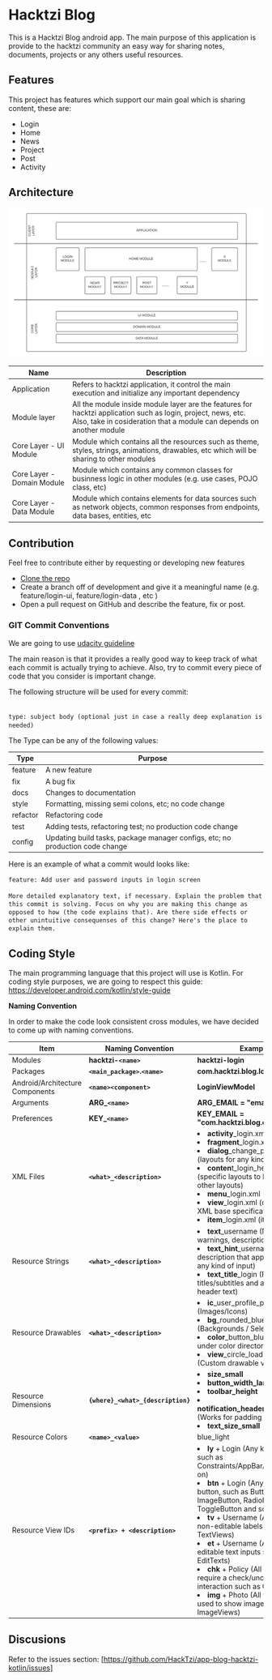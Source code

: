 # Hacktzi Blog

This is a Hacktzi Blog android app. The main purpose of this application is provide to the hacktzi community an easy way for sharing notes, documents, projects or any others useful resources.

## Features
 This project has features which support our main goal which is sharing content, these are:

- Login
- Home
- News
- Project
- Post
- Activity

## Architecture

![Android Architecture](images/hacktzi-android-architecture.png)

| Name | Description |
|--|--|
| Application | Refers to hacktzi application, it control the main execution and initialize any important dependency |
| Module layer | All the module inside module layer are the features for hacktzi application such as login, project, news, etc. Also, take in cosideration that a module can depends on another module |
| Core Layer - UI Module | Module which contains all the resources such as theme, styles, strings, animations, drawables, etc which will be sharing to other modules |
| Core Layer - Domain Module | Module which contains any common classes for businness logic in other modules (e.g. use cases, POJO class, etc)|
| Core Layer - Data Module | Module which contains elements for data sources such as network objects, common responses from endpoints, data bases, entities, etc |

## Contribution
Feel free to contribute either by requesting or developing new features

- [Clone the repo](https://github.com/HackTzi/app-blog-hacktzi-kotlin)
- Create a branch off of development and give it a meaningful name (e.g. feature/login-ui, feature/login-data , etc )
- Open a pull request on GitHub and describe the feature, fix or post.

### GIT Commit Conventions
We are going to use [udacity guideline](http://udacity.github.io/android-nanodegree-guidelines/git.html.)

The main reason is that it provides a really good way to keep track of what each commit is actually trying to achieve. Also, try to commit every piece of code that you consider is important change.

The following structure will be used for every commit:

<code>
type: subject body (optional just in case a really deep explanation is needed)
</code>

The Type can be any of the following values:

| Type | Purpose |
|--|--|
| feature | A new feature |
| fix | A bug fix |
| docs | Changes to documentation |
| style | Formatting, missing semi colons, etc; no code change |
| refactor | Refactoring code |
| test | Adding tests, refactoring test; no production code change |
| config | Updating build tasks, package manager configs, etc; no production code change |

Here is an example of what a commit would looks like:


    feature: Add user and password inputs in login screen
    
    More detailed explanatory text, if necessary. Explain the problem that this commit is solving. Focus on why you are making this change as opposed to how (the code explains that). Are there side effects or other unintuitive consequenses of this change? Here's the place to explain them.



## Coding Style

The main programming language that this project will use is Kotlin. For coding style purposes, we are going to respect this guide: https://developer.android.com/kotlin/style-guide

**Naming Convention**

In order to make the code look consistent cross modules, we have decided to come up with naming conventions.

| Item | Naming Convention | Example |
|--|--|--|
| Modules | **hacktzi-`<name>`** | **hacktzi-login** |
| Packages | **`<main_package>`.`<name>`** | **com.hacktzi.blog.login** |
| Android/Architecture Components | **`<name><component>`** | **LoginViewModel** |
| Arguments | **ARG_`<name>`** | **ARG_EMAIL = "email"** |
| Preferences | **KEY_`<name>`** | **KEY_EMAIL = "com.hacktzi.blog.email"** |
| XML Files | **`<what>_<description>`** |<li>**activity**_login.xml</li><li>**fragment**_login.xml</li><li>**dialog**_change_password.xml (layouts for any kind of dialog)</li><li>**conten**t_login_header.xml (specific layouts to be used within other layouts)</li><li>**menu**_login.xml</li><li>**view**_login.xml (custom views XML base specification)</li><li>**item**_login.xml (items for lists)</li>|
| Resource Strings | **`<what>_<description>`** | <li>**text**_username (Messages, warnings, descriptions)</li><li>**text_hint**_username (Default description that appears within any kind of input)</li><li>**text_title**_login (For titles/subtitles and any kind of header text)</li> |
| Resource Drawables | **`<what>_<description>`** | <li>**ic**_user_profile_photo.xml (Images/Icons)</li><li>**bg**_rounded_blue.xml (Backgrounds / Selectors)</li><li>**color**_button_blue (Colors under color directory)</li><li>**view**_circle_loading.xml (Custom drawable views)</li> |
| Resource Dimensions | **`{where}_<what>_{description}`** | <li>**size_small**</li><li>**button_width_large**</li><li>**toolbar_height**</li><li>**notification_header_padding_top** (Works for padding & margins)</li><li>**text_size_small**</li> |
| Resource Colors | **`<name>_<value>`** | blue_light |
| Resource View IDs | **`<prefix> + <description>`** | <li>**ly** + Login (Any kind of layouts such as Constraints/AppBar/Linear and so on)</li><li>**btn** + Login (Any kind of button, such as Button, ImageButton, RadioButton, ToggleButton and so on)</li><li>**tv** + Username (All sort of non-editable labels such as TextViews)</li><li>**et** + Username (All sort of editable text inputs such as EditTexts)</li><li>**chk** + Policy (All views that require a check/uncheck interaction such as CheckBoxes)</li><li>**img** + Photo (All views that are used to show images such as ImageViews)</li>

## Discusions
Refer to the issues section: [https://github.com/HackTzi/app-blog-hacktzi-kotlin/issues]
